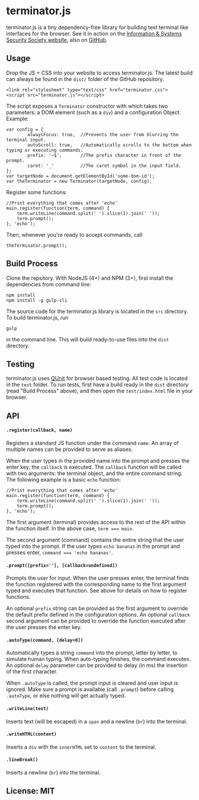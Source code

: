 terminator.js
=============

terminator.js is a tiny dependency-free library for building text terminal like interfaces for the browser. See it in action on the [Information & Systems Security Society website](https://www.isss.io/), also on [GitHub](https://github.com/theBrianCui/ISSS_webShell).

## Usage

Drop the JS + CSS into your website to access terminator.js. The latest build can always be found in the `dist/` folder of the GitHub repository.

    <link rel="stylesheet" type="text/css" href="terminator.css">
    <script src="terminator.js"></script>
    
The script exposes a `Terminator` constructor with which takes two parameters: a DOM element (such as a `div`) and a configuration Object. Example:

    var config = {
            alwaysFocus: true, 	//Prevents the user from blurring the terminal input.
            autoScroll: true, 	//Automatically scrolls to the bottom when typing or executing commands.
            prefix: '~$', 		//The prefix character in front of the prompt.
            caret: '_'			//The caret symbol in the input field.
    };
    var targetNode = document.getElementById('some-dom-id');
    var theTerminator = new Terminator(targetNode, config);
    
Register some functions:

	//Print everything that comes after 'echo'
	main.register(function(term, command) {
	    term.writeLine(command.split(' ').slice(1).join(' '));
	    term.prompt();
	}, 'echo');

Then, whenever you're ready to accept commands, call

    theTerminator.prompt();
	
## Build Process

Clone the repsitory. With NodeJS (4+) and NPM (3+), first install the dependencies from command line:

```
npm install
npm install -g gulp-cli
```

The source code for the terminator.js library is located in the `src` directory. To build terminator.js, run

```
gulp
```

in the command line. This will build ready-to-use files into the `dist` directory.

## Testing

terminator.js uses [QUnit](https://qunitjs.com/) for browser based testing. All test code is located in the `test` folder. To run tests, first have a build ready in the `dist` directory (read "Build Process" above), and then open the `test/index.html` file in your browser.
	
## API

#### `.register(callback, name)`

Registers a standard JS function under the command `name`. An array of multiple names can be provided to serve as aliases. 

When the user types in the provided name into the prompt and presses the enter key, the `callback` is executed. The `callback` function will be called with two arguments: the terminal object, and the entire command string. The following example is a basic `echo` function:

	//Print everything that comes after 'echo'
	main.register(function(term, command) {
	    term.writeLine(command.split(' ').slice(1).join(' '));
	    term.prompt();
	}, 'echo');

The first argument (terminal) provides access to the rest of the API within the function itself. In the above case, `term === main`. 

The second argument (command) contains the entire string that the user typed into the prompt. If the user types `echo bananas` in the prompt and presses enter, `command === 'echo bananas'`.

#### `.prompt([prefix=''], [callback=undefined])`

Prompts the user for input. When the user presses enter, the terminal finds the function registered with the corresponding name to the first argument typed and executes that function. See above for details on how to register functions.

An optional `prefix` string can be provided as the first argument to override the default prefix defined in the configuration options. An optional `callback` second argument can be provided to override the function executed after the user presses the enter key.

#### `.autoType(command, [delay=0])`

Automatically types a string `command` into the prompt, letter by letter, to simulate human typing. When auto-typing finishes, the command executes. An optional `delay` parameter can be provided to delay (in ms) the insertion of the first character.

When `.autoType` is called, the prompt input is cleared and user input is ignored. Make sure a prompt is available (call `.prompt`) before calling `.autoType`, or else nothing will get actually typed.

#### `.writeLine(text)`

Inserts text (will be escaped) in a `span` and a newline (`br`) into the terminal.

#### `.writeHTML(content)`

Inserts a `div` with the `innerHTML` set to `content` to the terminal.

#### `.lineBreak()`

Inserts a newline (`br`) into the terminal.

## License: MIT
